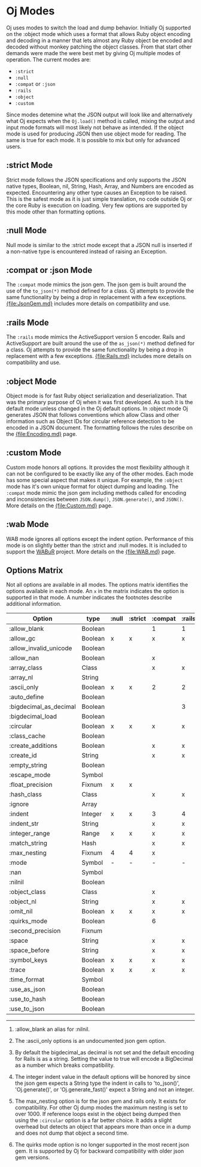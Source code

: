 # Oj Modes

Oj uses modes to switch the load and dump behavior. Initially Oj supported on
the :object mode which uses a format that allows Ruby object encoding and
decoding in a manner that lets almost any Ruby object be encoded and decoded
without monkey patching the object classes. From that start other demands were
made the were best met by giving Oj multiple modes of operation. The current
modes are:

 - `:strict`
 - `:null`
 - `:compat` or `:json`
 - `:rails`
 - `:object`
 - `:custom`

Since modes detemine what the JSON output will look like and alternatively
what Oj expects when the `Oj.load()` method is called, mixing the output and
input mode formats will most likely not behave as intended. If the object mode
is used for producing JSON then use object mode for reading. The same is true
for each mode. It is possible to mix but only for advanced users.

## :strict Mode

Strict mode follows the JSON specifications and only supports the JSON native
types, Boolean, nil, String, Hash, Array, and Numbers are encoded as
expected. Encountering any other type causes an Exception to be raised. This
is the safest mode as it is just simple translation, no code outside Oj or the
core Ruby is execution on loading. Very few options are supported by this mode
other than formatting options.

## :null Mode

Null mode is similar to the :strict mode except that a JSON null is inserted
if a non-native type is encountered instead of raising an Exception.

## :compat or :json Mode

The `:compat` mode mimics the json gem. The json gem is built around the use
of the `to_json(*)` method defined for a class. Oj attempts to provide the
same functionality by being a drop in replacement with a few
exceptions. [{file:JsonGem.md}](JsonGem.md) includes more details on
compatibility and use.

## :rails Mode

The `:rails` mode mimics the ActiveSupport version 5 encoder. Rails and
ActiveSupport are built around the use of the `as_json(*)` method defined for
a class. Oj attempts to provide the same functionality by being a drop in
replacement with a few exceptions. [{file:Rails.md}](Rails.md) includes
more details on compatibility and use.

## :object Mode

Object mode is for fast Ruby object serialization and deserialization. That
was the primary purpose of Oj when it was first developed. As such it is the
default mode unless changed in the Oj default options. In :object mode Oj
generates JSON that follows conventions which allow Class and other
information such as Object IDs for circular reference detection to be encoded
in a JSON document. The formatting follows the rules describe on the
[{file:Encoding.md}](Encoding.md) page.

## :custom Mode

Custom mode honors all options. It provides the most flexibility although it
can not be configured to be exactly like any of the other modes. Each mode has
some special aspect that makes it unique. For example, the `:object` mode has
it's own unique format for object dumping and loading. The `:compat` mode
mimic the json gem including methods called for encoding and inconsistencies
between `JSON.dump()`, `JSON.generate()`, and `JSON()`. More details on the
[{file:Custom.md}](Custom.md) page.

## :wab Mode

WAB mode ignores all options except the indent option. Performance of this
mode is on slightly better than the :strict and :null modes. It is included to
support the [WABuR](https://github.com/ohler55/wabur) project. More details on
the [{file:WAB.md}](WAB.md) page.

## Options Matrix

Not all options are available in all modes. The options matrix identifies the
options available in each mode. An `x` in the matrix indicates the option is
supported in that mode. A number indicates the footnotes describe additional
information.

| Option                 | type    | :null   | :strict | :compat | :rails  | :object | :custom |  :wab   |
| ---------------------- | ------- | ------- | ------- | ------- | ------- | ------- | ------- | ------- |
| :allow_blank           | Boolean |         |         |       1 |       1 |         |       x |         |
| :allow_gc              | Boolean |       x |       x |       x |       x |       x |       x |         |
| :allow_invalid_unicode | Boolean |         |         |         |         |       x |       x |         |
| :allow_nan             | Boolean |         |         |       x |         |       x |       x |         |
| :array_class           | Class   |         |         |       x |       x |         |       x |         |
| :array_nl              | String  |         |         |         |         |         |       x |         |
| :ascii_only            | Boolean |       x |       x |       2 |       2 |       x |       x |         |
| :auto_define           | Boolean |         |         |         |         |       x |       x |         |
| :bigdecimal_as_decimal | Boolean |         |         |         |       3 |       x |       x |         |
| :bigdecimal_load       | Boolean |         |         |         |         |         |       x |         |
| :circular              | Boolean |       x |       x |       x |       x |       x |       x |         |
| :class_cache           | Boolean |         |         |         |         |       x |       x |         |
| :create_additions      | Boolean |         |         |       x |       x |         |       x |         |
| :create_id             | String  |         |         |       x |       x |         |       x |         |
| :empty_string          | Boolean |         |         |         |         |         |       x |         |
| :escape_mode           | Symbol  |         |         |         |         |         |       x |         |
| :float_precision       | Fixnum  |       x |       x |         |         |         |       x |         |
| :hash_class            | Class   |         |         |       x |       x |         |       x |         |
| :ignore                | Array   |         |         |         |         |       x |       x |         |
| :indent                | Integer |       x |       x |       3 |       4 |       x |       x |       x |
| :indent_str            | String  |         |         |       x |       x |         |       x |         |
| :integer_range         | Range   |       x |       x |       x |       x |       x |       x |       x |
| :match_string          | Hash    |         |         |       x |       x |         |       x |         |
| :max_nesting           | Fixnum  |       4 |       4 |       x |         |       5 |       4 |         |
| :mode                  | Symbol  |       - |       - |       - |       - |       - |       - |         |
| :nan                   | Symbol  |         |         |         |         |         |       x |         |
| :nilnil                | Boolean |         |         |         |         |         |       x |         |
| :object_class          | Class   |         |         |       x |         |         |       x |         |
| :object_nl             | String  |         |         |       x |       x |         |       x |         |
| :omit_nil              | Boolean |       x |       x |       x |       x |       x |       x |         |
| :quirks_mode           | Boolean |         |         |       6 |         |         |       x |         |
| :second_precision      | Fixnum  |         |         |         |         |       x |       x |         |
| :space                 | String  |         |         |       x |       x |         |       x |         |
| :space_before          | String  |         |         |       x |       x |         |       x |         |
| :symbol_keys           | Boolean |       x |       x |       x |       x |       x |       x |         |
| :trace                 | Boolean |       x |       x |       x |       x |       x |       x |       x |
| :time_format           | Symbol  |         |         |         |         |       x |       x |         |
| :use_as_json           | Boolean |         |         |         |         |         |       x |         |
| :use_to_hash           | Boolean |         |         |         |         |         |       x |         |
| :use_to_json           | Boolean |         |         |         |         |         |       x |         |
 --------------------------------------------------------------------------------------------------------

 1. :allow_blank an alias for :nilnil.

 2. The :ascii_only options is an undocumented json gem option.

 3. By default the bigdecimal_as decimal is not set and the default encoding
    for Rails is as a string. Setting the value to true will encode a
    BigDecimal as a number which breaks compatibility.

 4. The integer indent value in the default options will be honored by since
    the json gem expects a String type the indent in calls to 'to_json()',
    'Oj.generate()', or 'Oj.generate_fast()' expect a String and not an
    integer.

 5. The max_nesting option is for the json gem and rails only. It exists for
    compatibility. For other Oj dump modes the maximum nesting is set to over
    1000. If reference loops exist in the object being dumped then using the
    `:circular` option is a far better choice. It adds a slight overhead but
    detects an object that appears more than once in a dump and does not dump
    that object a second time.

 6. The quirks mode option is no longer supported in the most recent json
    gem. It is supported by Oj for backward compatibility with older json gem
    versions.

